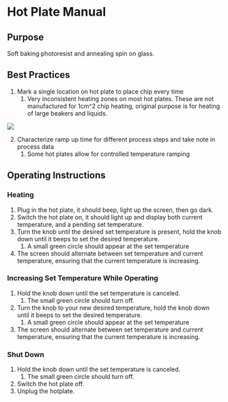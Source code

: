 # Hot Plate Manual

## Purpose

Soft baking photoresist and annealing spin on glass.

## Best Practices

1. Mark a single location on hot plate to place chip every time
   1. Very inconsistent heating zones on most hot plates. These are not manufactured for 1cm^2 chip heating, original purpose is for heating of large beakers and liquids.

![](https://lh3.googleusercontent.com/WYfVDt0abYNOXX2Fi\_iroEAIb5VHuAy7fb9auPy7kqVQtK6x4t82GLi\_5BYltr4a5mqzT5EG-4FMyAPn09w9A7A7SXI75vha45Z-h6aUxaKBxC6Vx5MPISRACcavslC3wyrjSSry9-tREQGiFF3PeU0)

2. Characterize ramp up time for different process steps and take note in process data
   1. Some hot plates allow for controlled temperature ramping

## Operating Instructions&#x20;

### Heating

1. Plug in the hot plate, it should beep, light up the screen, then go dark.
2. Switch the hot plate on, it should light up and display both current temperature, and a pending set temperature.
3. Turn the knob until the desired set temperature is present, hold the knob down until it beeps to set the desired temperature.&#x20;
   1. A small green circle should appear at the set temperature
4. The screen should alternate between set temperature and current temperature, ensuring that the current temperature is increasing.

### Increasing Set Temperature While Operating

1. Hold the knob down until the set temperature is canceled.
   1. The small green circle should turn off.
2. Turn the knob to your new desired temperature, hold the knob down until it beeps to set the desired temperature.&#x20;
   1. A small green circle should appear at the set temperature
3. The screen should alternate between set temperature and current temperature, ensuring that the current temperature is increasing.

### Shut Down

1. Hold the knob down until the set temperature is canceled.
   1. The small green circle should turn off.
2. Switch the hot plate off.
3. Unplug the hotplate.
